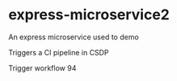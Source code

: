 # express-microservice2
An express microservice used to demo

Triggers a CI pipeline in CSDP

Trigger workflow 94

